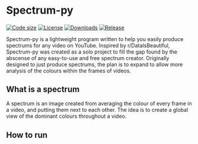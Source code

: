 # Spectrum-py

[<img align="center" alt="Code size" src="https://img.shields.io/github/languages/code-size/Samuel-Roach/spectrum-py?color=581845&style=flat-square">](https://github.com/Samuel-Roach/spectrum-py)
[<img align="center" alt="License" src="https://img.shields.io/github/license/Samuel-Roach/spectrum-py?color=900C3F&style=flat-square">](https://github.com/Samuel-Roach/spectrum-py)
[<img align="center" alt="Downloads" src="https://img.shields.io/github/downloads/Samuel-Roach/spectrum-py/total?color=C70039&style=flat-square">](https://github.com/Samuel-Roach/spectrum-py)
[<img align="center" alt="Release" src="https://img.shields.io/github/v/release/Samuel-Roach/spectrum-py?color=FF5733&style=flat-square">](https://github.com/Samuel-Roach/spectrum-py)

Spectrum-py is a lightweight program written to help you easily produce spectrums for any video on YouTube. Inspired by r/DataIsBeautiful, Spectrum-py was created as a solo project to fill the gap found by the abscense of any easy-to-use and free spectrum creator. Originally designed to just produce spectrums, the plan is to expand to allow more analysis of the colours within the frames of videos.

## What is a spectrum
A spectrum is an image created from averaging the colour of every frame in a video, and putting them next to each other. The idea is to create a global view of the dominant colours throughout a video.

## How to run
